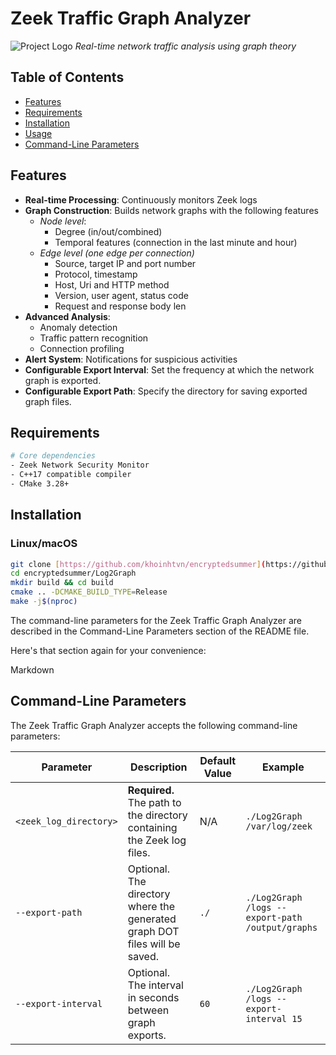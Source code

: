 # Zeek Traffic Graph Analyzer

![Project Logo](https://via.placeholder.com/150x50?text=Zeek+Traffic+Graph)
*Real-time network traffic analysis using graph theory*

## Table of Contents

- [Features](#Features)
- [Requirements](#Requirements)
- [Installation](#Installation)
- [Usage](#Usage)
- [Command-Line Parameters](#Command-Line-Parameters)

## Features

- **Real-time Processing**: Continuously monitors Zeek logs
- **Graph Construction**: Builds network graphs with the following features
    - *Node level*:
        - Degree (in/out/combined)
        - Temporal features (connection in the last minute and hour)
    - *Edge level (one edge per connection)*
        - Source, target IP and port number
        - Protocol, timestamp
        - Host, Uri and HTTP method
        - Version, user agent, status code
        - Request and response body len
- **Advanced Analysis**:
    - Anomaly detection
    - Traffic pattern recognition
    - Connection profiling
- **Alert System**: Notifications for suspicious activities
- **Configurable Export Interval**: Set the frequency at which the network graph is exported.
- **Configurable Export Path**: Specify the directory for saving exported graph files.

## Requirements

```bash
# Core dependencies
- Zeek Network Security Monitor
- C++17 compatible compiler
- CMake 3.28+
```
## Installation

### Linux/macOS

```bash
git clone [https://github.com/khoinhtvn/encryptedsummer](https://github.com/khoinhtvn/encryptedsummer)
cd encryptedsummer/Log2Graph
mkdir build && cd build
cmake .. -DCMAKE_BUILD_TYPE=Release
make -j$(nproc)
```
The command-line parameters for the Zeek Traffic Graph Analyzer are described in the Command-Line Parameters section of the README file.

Here's that section again for your convenience:

Markdown

## Command-Line Parameters

The Zeek Traffic Graph Analyzer accepts the following command-line parameters:

| Parameter             | Description                                                                 | Default Value | Example                                           |
| --------------------- | --------------------------------------------------------------------------- |---------------| ------------------------------------------------- |
| `<zeek_log_directory>` | **Required.** The path to the directory containing the Zeek log files.      | N/A           | `./Log2Graph /var/log/zeek`                       |
| `--export-path`       | Optional. The directory where the generated graph DOT files will be saved. | `./`          | `./Log2Graph /logs --export-path /output/graphs` |
| `--export-interval`   | Optional. The interval in seconds between graph exports.                   | `60`          | `./Log2Graph /logs --export-interval 15`          |